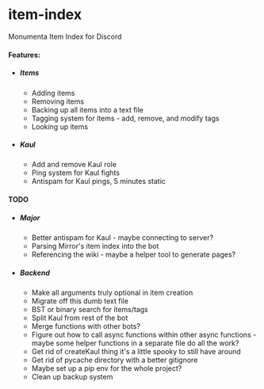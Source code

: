 # item-index
Monumenta Item Index for Discord

#### Features:
* ##### Items
    * Adding items
    * Removing items
    * Backing up all items into a text file
    * Tagging system for items - add, remove, and modify tags
    * Looking up items
* ##### Kaul
    * Add and remove Kaul role
    * Ping system for Kaul fights
    * Antispam for Kaul pings, 5 minutes static

#### TODO
* ##### Major
    * Better antispam for Kaul - maybe connecting to server?
    * Parsing Mirror's item index into the bot
    * Referencing the wiki - maybe a helper tool to generate pages?
* ##### Backend
    * Make all arguments truly optional in item creation
    * Migrate off this dumb text file
    * BST or binary search for items/tags
    * Split Kaul from rest of the bot
    * Merge functions with other bots?
    * Figure out how to call async functions within other async functions - maybe some helper functions in a separate file do all the work?
    * Get rid of createKaul thing it's a little spooky to still have around
    * Get rid of pycache directory with a better gitignore
    * Maybe set up a pip env for the whole project?
    * Clean up backup system
